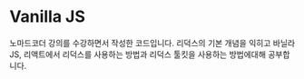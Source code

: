 # Vanilla JS
노마드코더 강의를 수강하면서 작성한 코드입니다.
리덕스의 기본 개념을 익히고 바닐라JS, 리액트에서 리덕스를 사용하는 방법과
리덕스 툴킷을 사용하는 방법에대해 공부합니다.